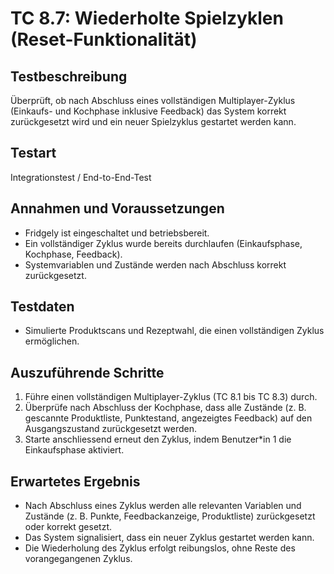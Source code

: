 # TC 8.7: Wiederholte Spielzyklen (Reset-Funktionalität)

## Testbeschreibung
Überprüft, ob nach Abschluss eines vollständigen Multiplayer-Zyklus (Einkaufs- und Kochphase inklusive Feedback) das System korrekt zurückgesetzt wird und ein neuer Spielzyklus gestartet werden kann.

## Testart
Integrationstest / End-to-End-Test

## Annahmen und Voraussetzungen
- Fridgely ist eingeschaltet und betriebsbereit.
- Ein vollständiger Zyklus wurde bereits durchlaufen (Einkaufsphase, Kochphase, Feedback).
- Systemvariablen und Zustände werden nach Abschluss korrekt zurückgesetzt.

## Testdaten
- Simulierte Produktscans und Rezeptwahl, die einen vollständigen Zyklus ermöglichen.

## Auszuführende Schritte
1. Führe einen vollständigen Multiplayer-Zyklus (TC 8.1 bis TC 8.3) durch.
2. Überprüfe nach Abschluss der Kochphase, dass alle Zustände (z. B. gescannte Produktliste, Punktestand, angezeigtes Feedback) auf den Ausgangszustand zurückgesetzt werden.
3. Starte anschliessend erneut den Zyklus, indem Benutzer*in 1 die Einkaufsphase aktiviert.

## Erwartetes Ergebnis
- Nach Abschluss eines Zyklus werden alle relevanten Variablen und Zustände (z. B. Punkte, Feedbackanzeige, Produktliste) zurückgesetzt oder korrekt gesetzt.
- Das System signalisiert, dass ein neuer Zyklus gestartet werden kann.
- Die Wiederholung des Zyklus erfolgt reibungslos, ohne Reste des vorangegangenen Zyklus.
